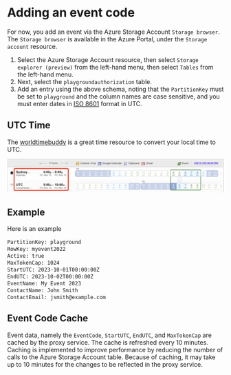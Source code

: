 # Adding an event code

For now, you add an event via the Azure Storage Account `Storage browser`. The `Storage browser` is available in the Azure Portal, under the `Storage account` resource.

1. Select the Azure Storage Account resource, then select `Storage explorer (preview)` from the left-hand menu, then select `Tables` from the left-hand menu.
1. Next, select the `playgroundauthorization` table. 
2. Add an entry using the above schema, noting that the `PartitionKey` must be set to `playground` and the column names are case sensitive, and you must enter dates in [ISO 8601](https://en.wikipedia.org/wiki/ISO_8601) format in UTC. 

## UTC Time

The [worldtimebuddy](https://www.worldtimebuddy.com) is a great time resource to convert your local time to UTC.

![](../media/world_time_buddy.png)

## Example

Here is an example

```text
PartitionKey: playground
RowKey: myevent2022
Active: true
MaxTokenCap: 1024
StartUTC: 2023-10-01T00:00:00Z
EndUTC: 2023-10-02T00:00:00Z
EventName: My Event 2023
ContactName: John Smith
ContactEmail: jsmith@example.com
```

## Event Code Cache

Event data, namely the `EventCode`, `StartUTC`, `EndUTC`, and `MaxTokenCap` are cached by the proxy service. The cache is refreshed every 10 minutes. Caching is implemented to improve performance by reducing the number of calls to the Azure Storage Account table. Because of caching, it may take up to 10 minutes for the changes to be reflected in the proxy service.
